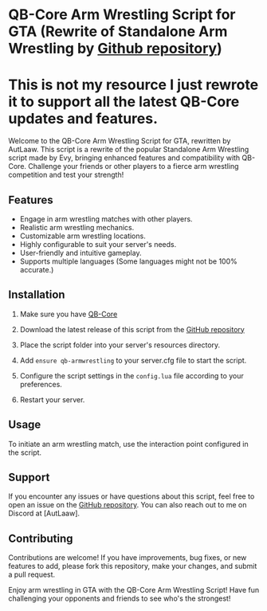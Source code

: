 # QB-Core Arm Wrestling Script for GTA (Rewrite of Standalone Arm Wrestling by [Github repository](https://forum.cfx.re/t/release-standalone-arm-wrestling/2607772))
# This is not my resource I just rewrote it to support all the latest QB-Core updates and features.

Welcome to the QB-Core Arm Wrestling Script for GTA, rewritten by AutLaaw. This script is a rewrite of the popular Standalone Arm Wrestling script made by Evy, bringing enhanced features and compatibility with QB-Core. Challenge your friends or other players to a fierce arm wrestling competition and test your strength!

## Features

- Engage in arm wrestling matches with other players.
- Realistic arm wrestling mechanics.
- Customizable arm wrestling locations.
- Highly configurable to suit your server's needs.
- User-friendly and intuitive gameplay.
- Supports multiple languages (Some languages might not be 100% accurate.)

## Installation

1. Make sure you have [QB-Core](https://github.com/qbcore-framework/qb-core)

2. Download the latest release of this script from the [GitHub repository](https://github.com/AutLaaw/qb-armwrestling)

3. Place the script folder into your server's resources directory.

4. Add `ensure qb-armwrestling` to your server.cfg file to start the script.

5. Configure the script settings in the `config.lua` file according to your preferences.

6. Restart your server.

## Usage

To initiate an arm wrestling match, use the interaction point configured in the script.

## Support

If you encounter any issues or have questions about this script, feel free to open an issue on the [GitHub repository](https://github.com/AutLaaw/qb-armwrestling). You can also reach out to me on Discord at [AutLaaw].

## Contributing

Contributions are welcome! If you have improvements, bug fixes, or new features to add, please fork this repository, make your changes, and submit a pull request.

Enjoy arm wrestling in GTA with the QB-Core Arm Wrestling Script! Have fun challenging your opponents and friends to see who's the strongest!